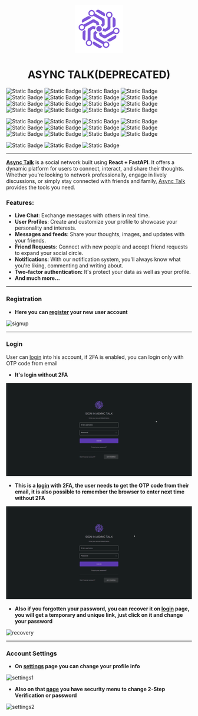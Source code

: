 <div align="center">
  <img src="./frontend/src/img/logo2.png" alt="logo" width="130" height="130">
  <h1>ASYNC TALK(DEPRECATED)</h1>
</div>


![Static Badge](https://img.shields.io/badge/https%3A%2F%2Fimg.shields.io%2Fbadge%2Fany_text-3.10.10-blue?logo=python&logoColor=%237f56da&label=Python&color=%237f56da&link=https%3A%2F%2Fwww.python.org%2F)
![Static Badge](https://img.shields.io/badge/https%3A%2F%2Fimg.shields.io%2Fbadge%2Fany_text-0.103.0-blue?logo=fastapi&logoColor=%23009485&label=FastAPI&color=%23009485&link=https%3A%2F%2Ffastapi.tiangolo.com%2F)
![Static Badge](https://img.shields.io/badge/https%3A%2F%2Fimg.shields.io%2Fbadge%2Fany_text-2.3.0-blue?logo=pydantic&logoColor=%23E92063&label=Pydantic&color=%23E92063&link=https%3A%2F%2Fdocs.pydantic.dev%2Flatest%2F)
![Static Badge](https://img.shields.io/badge/https%3A%2F%2Fimg.shields.io%2Fbadge%2Fany_text-0.22.0-blue?logo=gunicorn&logoColor=%23499848&label=Uvicorn&color=%23499848&link=https%3A%2F%2Fwww.uvicorn.org%2F)
![Static Badge](https://img.shields.io/badge/https%3A%2F%2Fimg.shields.io%2Fbadge%2Fany_text-1.11.3-blue?logo=alembic&logoColor=%23009485&label=Alembic&color=blue&link=https%3A%2F%2Falembic.sqlalchemy.org%2Fen%2Flatest%2F)
![Static Badge](https://img.shields.io/badge/https%3A%2F%2Fimg.shields.io%2Fbadge%2Fany_text-2.0.20-blue?logo=postgresql&logoColor=%23E58C8A&label=SqlAlchemy&color=%23E58C8A&link=https%3A%2F%2Fwww.sqlalchemy.org%2F)
![Static Badge](https://img.shields.io/badge/https%3A%2F%2Fimg.shields.io%2Fbadge%2Fany_text-0.22.0-blue?logo=python&logoColor=%23F45B69&label=Websockets&color=%23F45B69&link=https%3A%2F%2Fwebsockets.readthedocs.io%2Fen%2Fstable%2F)
![Static Badge](https://img.shields.io/badge/https%3A%2F%2Fimg.shields.io%2Fbadge%2Fany_text--blue?logo=gmail&logoColor=%23EA4335&label=Smtplib&color=%23EA4335&link=https%3A%2F%2Fdocs.python.org%2F3%2Flibrary%2Fsmtplib.html)
![Static Badge](https://img.shields.io/badge/https%3A%2F%2Fimg.shields.io%2Fbadge%2Fany_text-4.0.1-blue?logo=letsencrypt&logoColor=%23DAC6B5&label=Bcrypt&color=%23DAC6B5&link=https%3A%2F%2Fru.wikipedia.org%2Fwiki%2FBcrypt)
![Static Badge](https://img.shields.io/badge/https%3A%2F%2Fimg.shields.io%2Fbadge%2Fany_text-41.0.3-blue?logo=letsencrypt&logoColor=%23816E94&label=Cryptography&color=%23816E94&link=https%3A%2F%2Fcryptography.io%2Fen%2Flatest%2F)
![Static Badge](https://img.shields.io/badge/https%3A%2F%2Fimg.shields.io%2Fbadge%2Fany_text-1.7.4-blue?logo=enpass&logoColor=%23FF6B35&label=Passlib&color=%23FF6B35&link=https%3A%2F%2Fpypi.org%2Fproject%2Fpasslib%2F)
![Static Badge](https://img.shields.io/badge/https%3A%2F%2Fimg.shields.io%2Fbadge%2Fany_text-2.9.7-blue?logo=databricks&logoColor=%23F1D6B8&label=Psycopg2&color=%23F1D6B8&link=https%3A%2F%2Fpypi.org%2Fproject%2Fpsycopg2%2F)
![Static Badge](https://img.shields.io/badge/https%3A%2F%2Fimg.shields.io%2Fbadge%2Fany_text--blue?logo=postgresql&logoColor=1F8ACB&label=PostgreSQL&color=1F8ACB&link=https%3A%2F%2Fwww.sqlalchemy.org%2F)
![Static Badge](https://img.shields.io/badge/https%3A%2F%2Fimg.shields.io%2Fbadge%2Fany_text-2.8.0-blue?logo=jsonwebtokens&logoColor=%23FFD23F&label=PyJWT&color=%23FFD23F&link=https%3A%2F%2Fpyjwt.readthedocs.io%2Fen%2Fstable%2F)
![Static Badge](https://img.shields.io/badge/https%3A%2F%2Fimg.shields.io%2Fbadge%2Fany_text--blue?logo=cookiecutter&logoColor=%23D4AA00&label=Cookies&color=%23D4AA00)
![Static Badge](https://img.shields.io/badge/https%3A%2F%2Fimg.shields.io%2Fbadge%2Fany_text--blue?logo=postgresql&logoColor=%23C1BDB3&label=SQL&color=%23C1BDB3)

![Static Badge](https://img.shields.io/badge/https%3A%2F%2Fimg.shields.io%2Fbadge%2Fany_text-UP-blue?logo=none&logoColor=%A6FFA1&label=Website&color=%A6FFA1&link=https://kenzo-a0ml.onrender.com)
![Static Badge](https://img.shields.io/badge/https%3A%2F%2Fimg.shields.io%2Fbadge%2Fany_text--blue?logo=javascript&logoColor=%23F7DF1E&label=JavaScript&color=%23F7DF1E&link=https%3A%2F%2Fru.wikipedia.org%2Fwiki%2FJavaScript)
![Static Badge](https://img.shields.io/badge/https%3A%2F%2Fimg.shields.io%2Fbadge%2Fany_text-18.2.0-blue?logo=React&logoColor=%2361DAFB&label=React&color=%2361DAFB&link=https%3A%2F%2Fru.legacy.reactjs.org%2F)
![Static Badge](https://img.shields.io/badge/https%3A%2F%2Fimg.shields.io%2Fbadge%2Fany_text-1.5.0-blue?logo=axios&logoColor=%237f56da&label=Axios&color=%237f56da&link=https%3A%2F%2Faxios-http.com%2Fdocs%2Fintro)
![Static Badge](https://img.shields.io/badge/https%3A%2F%2Fimg.shields.io%2Fbadge%2Fany_text--blue?logo=mui&logoColor=%23007FFF&label=MUI&color=%23007FFF&link=https%3A%2F%2Fmui.com%2F)
![Static Badge](https://img.shields.io/badge/https%3A%2F%2Fimg.shields.io%2Fbadge%2Fany_text-10.16.3-blue?logo=framer&logoColor=%2300ABE7&label=Framer%20Motion&color=%2300ABE7)
![Static Badge](https://img.shields.io/badge/https%3A%2F%2Fimg.shields.io%2Fbadge%2Fany_text-9.7.2-blue?logo=npm&logoColor=red&label=npm&color=red&link=https%3A%2F%2Fwww.npmjs.com%2F)
![Static Badge](https://img.shields.io/badge/https%3A%2F%2Fimg.shields.io%2Fbadge%2Fany_text-18.16.1-blue?logo=nodedotjs&logoColor=339933&label=Node&color=339933&link=https%3A%2F%2Fwww.npmjs.com%2F)
![Static Badge](https://img.shields.io/badge/https%3A%2F%2Fimg.shields.io%2Fbadge%2Fany_text--blue?logo=cloudflare&logoColor=%23F38020&label=Cloudinary&color=%23F38020)
![Static Badge](https://img.shields.io/badge/https%3A%2F%2Fimg.shields.io%2Fbadge%2Fany_text--blue?logo=json&logoColor=%2384DCC6&label=Json&color=%2384DCC6)
![Static Badge](https://img.shields.io/badge/https%3A%2F%2Fimg.shields.io%2Fbadge%2Fany_text--blue?logo=css3&logoColor=%231572B6&label=CSS&color=%231572B6)
![Static Badge](https://img.shields.io/badge/https%3A%2F%2Fimg.shields.io%2Fbadge%2Fany_text--blue?logo=render&logoColor=%2346E3B7&label=Render&color=%2346E3B7&link=render.com)

![Static Badge](https://img.shields.io/github/watchers/Svtrnx/async_talk.svg)
![Static Badge](https://img.shields.io/github/last-commit/Svtrnx/async_talk.svg)
![Static Badge](https://img.shields.io/github/commit-activity/m/Svtrnx/async_talk.svg)

___

**[Async Talk](https://kenzo-a0ml.onrender.com)** is a social network built using **React + FastAPI**. It offers a dynamic platform for users to connect, interact, and share their thoughts. Whether you're looking to network professionally, engage in lively discussions, or simply stay connected with friends and family, [Async Talk](https://kenzo-a0ml.onrender.com) provides the tools you need.



### Features:

- **Live Chat**: Exchange messages with others in real time.
- **User Profiles**: Create and customize your profile to showcase your personality and interests.
- **Messages and feeds**: Share your thoughts, images, and updates with your friends.
- **Friend Requests**: Connect with new people and accept friend requests to expand your social circle.
- **Notifications**: With our notification system, you'll always know what you're liking, commenting and writing about.
- **Two-factor authentication:** It's protect your data as well as your profile.
- **And much more...**

---

### Registration
- **Here you can [register](https://kenzo-a0ml.onrender.com/signup) your new user account**


<img src="./frontend/src/videos/signup.gif" alt="signup">

___

### Login
User can [login](https://kenzo-a0ml.onrender.com/signin) into his account, if 2FA is enabled, you can login only with OTP code from email 
- **It's login without 2FA**

<img src="./frontend/src/videos/signin1-1.gif" alt="signin1-1">


- **This is a [login](https://kenzo-a0ml.onrender.com/signin) with 2FA, the user needs to get the OTP code from their email, it is also possible to remember the browser to enter next time without 2FA**

<img src="./frontend/src/videos/signin2.gif" alt="signin2">

- **Also if you forgotten your password, you can recover it on [login](https://kenzo-a0ml.onrender.com/signin) page, you will get a temporary and unique link, just click on it and change your password**

<img src="./frontend/src/videos/signinRecovery.gif" alt="recovery">

___

### Account Settings

- **On [settings](https://kenzo-a0ml.onrender.com/async/settings) page you can change your profile info**

<img src="./frontend/src/videos/settings1.gif" alt="settings1">

- **Also on that [page](https://kenzo-a0ml.onrender.com/async/settings) you have security menu to change 2-Step Verification or password**

<img src="./frontend/src/videos/settings2.gif" alt="settings2">

